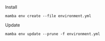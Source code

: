 Install
```
mamba env create --file environment.yml
```

Update
```
mamba env update --prune -f environment.yml
```